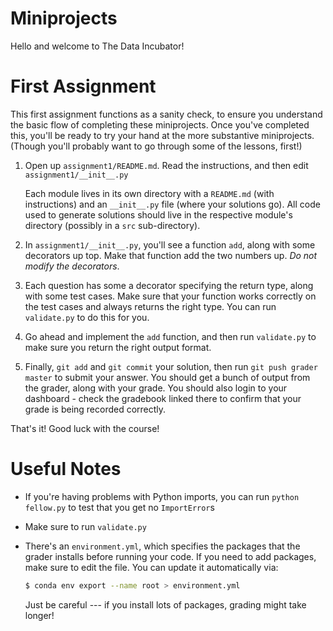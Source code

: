 Miniprojects
==========
Hello and welcome to The Data Incubator!

# First Assignment

This first assignment functions as a sanity check, to ensure you
understand the basic flow of completing these miniprojects. Once you've
completed this, you'll be ready to try your hand at the more substantive
miniprojects. (Though you'll probably want to go through some of the
lessons, first!)

1. Open up `assignment1/README.md`. Read the instructions, and then edit
   `assignment1/__init__.py`

   Each module lives in its own directory with a `README.md` (with
   instructions) and an `__init__.py` file (where your solutions go).
   All code used to generate solutions should live in the respective
   module's directory (possibly in a `src` sub-directory).

2. In `assignment1/__init__.py`, you'll see a function `add`, along with
   some decorators up top.  Make that function add the two numbers up.
   *Do not modify the decorators*.

3. Each question has some a decorator specifying the return type, along
   with some test cases. Make sure that your function works correctly on
   the test cases and always returns the right type. You can run
   `validate.py` to do this for you.

4. Go ahead and implement the `add` function, and then run `validate.py`
   to make sure you return the right output format.

5. Finally, `git add` and `git commit` your solution, then run
   `git push grader master` to submit your answer. You should get a
   bunch of output from the grader, along with your grade. You should
   also login to your dashboard - check the gradebook linked there to
   confirm that your grade is being recorded correctly.

That's it! Good luck with the course!

# Useful Notes

- If you're having problems with Python imports, you can run 
  `python fellow.py` to test that you get no `ImportError`s
- Make sure to run `validate.py` 
- There's an `environment.yml`, which specifies the packages that the
  grader installs before running your code. If you need to add
  packages, make sure to edit the file. You can update it
  automatically via:

  ```bash
  $ conda env export --name root > environment.yml
  ```

  Just be careful --- if you install lots of packages, grading might
  take longer!
